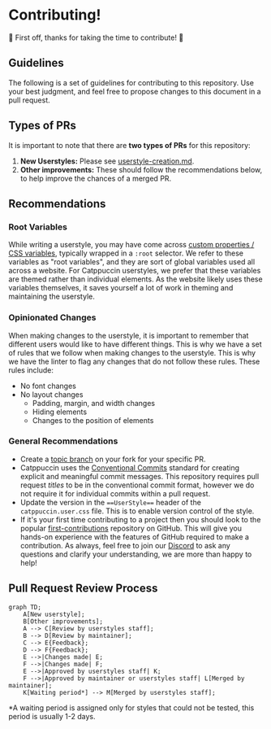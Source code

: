 # Contributing!

🎉 First off, thanks for taking the time to contribute! 🎉

## Guidelines

The following is a set of guidelines for contributing to this repository. Use
your best judgment, and feel free to propose changes to this document in a pull
request.

## Types of PRs

It is important to note that there are **two types of PRs** for this repository:

1. **New Userstyles:** Please see
   [userstyle-creation.md](./userstyle-creation.md).
2. **Other improvements:** These should follow the recommendations below, to
   help improve the chances of a merged PR.
## Recommendations

### Root Variables

While writing a userstyle, you may have come across [custom properties / CSS variables](https://developer.mozilla.org/en-US/docs/Web/CSS/--*), typically wrapped in a `:root` selector. We refer to these variables as "root variables", and they are sort of global variables used all across a website. For Catppuccin userstyles, we prefer that these variables are themed rather than individual elements. As the website likely uses these variables themselves, it saves yourself a lot of work in theming and maintaining the userstyle.

### Opinionated Changes

When making changes to the userstyle, it is important to remember that different
users would like to have different things. This is why we have a set of rules
that we follow when making changes to the userstyle. This is why we have the
linter to flag any changes that do not follow these rules. These rules include:

- No font changes
- No layout changes
  - Padding, margin, and width changes
  - Hiding elements
  - Changes to the position of elements


### General Recommendations

- Create a
  [topic branch](https://git-scm.com/book/en/v2/Git-Branching-Branching-Workflows#_topic_branch)
  on your fork for your specific PR.
- Catppuccin uses the
  [Conventional Commits](https://www.conventionalcommits.org/en/v1.0.0/)
  standard for creating explicit and meaningful commit messages. This repository
  requires pull request _titles_ to be in the conventional commit format,
  however we do not require it for individual commits within a pull request.
- Update the version in the `==UserStyle==` header of the `catppuccin.user.css`
  file. This is to enable version control of the style.
- If it's your first time contributing to a project then you should look to the
  popular
  [first-contributions](https://github.com/firstcontributions/first-contributions)
  repository on GitHub. This will give you hands-on experience with the features
  of GitHub required to make a contribution. As always, feel free to join our
  [Discord](https://discord.com/servers/catppuccin-907385605422448742) to ask
  any questions and clarify your understanding, we are more than happy to help!

## Pull Request Review Process

```mermaid
graph TD;
    A[New userstyle];
    B[Other improvements];
    A --> C[Review by userstyles staff];
    B --> D[Review by maintainer];
    C --> E{Feedback};
    D --> F{Feedback};
    E -->|Changes made| E;
    F -->|Changes made| F;
    E -->|Approved by userstyles staff| K;
    F -->|Approved by maintainer or userstyles staff| L[Merged by maintainer];
    K[Waiting period*] --> M[Merged by userstyles staff];
```

*A waiting period is assigned only for styles that could not be tested, this
period is usually 1-2 days.
